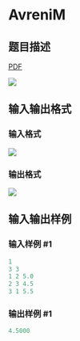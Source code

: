 # AvreniM

## 题目描述

[problemUrl]: https://uva.onlinejudge.org/index.php?option=com_onlinejudge&Itemid=8&category=23&page=show_problem&problem=2086

[PDF](https://uva.onlinejudge.org/external/111/p11145.pdf)

![](https://cdn.luogu.com.cn/upload/vjudge_pic/UVA11145/31e99455288839090b0c925d5af359ae8e57559a.png)

## 输入输出格式

### 输入格式

![](https://cdn.luogu.com.cn/upload/vjudge_pic/UVA11145/731f7c12c1ede25af6e2d6379a18c0883fde545d.png)

### 输出格式

![](https://cdn.luogu.com.cn/upload/vjudge_pic/UVA11145/d4bb7b35dbcf3139271111130573accbafd6748a.png)

## 输入输出样例

### 输入样例 #1

```cpp
1
3 3
1 2 5.0
2 3 4.5
3 1 5.5
```


### 输出样例 #1

```cpp
4.5000
```


